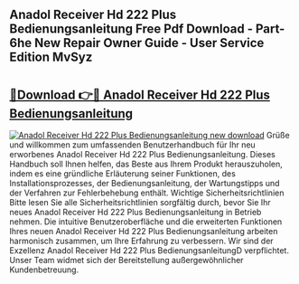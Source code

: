 ## Anadol Receiver Hd 222 Plus Bedienungsanleitung Free Pdf Download - Part-6he New Repair Owner Guide - User Service Edition MvSyz

# <h2><a href="http://df1i3r.blite.top/?on=Anadol+Receiver+Hd+222+Plus+Bedienungsanleitung">🔗Download 👉🔴 Anadol Receiver Hd 222 Plus Bedienungsanleitung</a></h2>

[![Anadol Receiver Hd 222 Plus Bedienungsanleitung new download](https://i.imgur.com/lujVjoI.png)](http://df1i3r.blite.top/?on=Anadol+Receiver+Hd+222+Plus+Bedienungsanleitung)
Grüße und willkommen zum umfassenden Benutzerhandbuch für Ihr neu erworbenes Anadol Receiver Hd 222 Plus Bedienungsanleitung. Dieses Handbuch soll Ihnen helfen, das Beste aus Ihrem Produkt herauszuholen, indem es eine gründliche Erläuterung seiner Funktionen, des Installationsprozesses, der Bedienungsanleitung, der Wartungstipps und der Verfahren zur Fehlerbehebung enthält. Wichtige Sicherheitsrichtlinien Bitte lesen Sie alle Sicherheitsrichtlinien sorgfältig durch, bevor Sie Ihr neues Anadol Receiver Hd 222 Plus Bedienungsanleitung in Betrieb nehmen. Die intuitive Benutzeroberfläche und die erweiterten Funktionen Ihres neuen Anadol Receiver Hd 222 Plus Bedienungsanleitung arbeiten harmonisch zusammen, um Ihre Erfahrung zu verbessern. Wir sind der Exzellenz Anadol Receiver Hd 222 Plus BedienungsanleitungD verpflichtet. Unser Team widmet sich der Bereitstellung außergewöhnlicher Kundenbetreuung.

